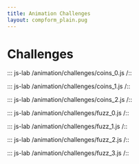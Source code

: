 ```yaml
---
title: Animation Challenges
layout: compform_plain.pug
---
```


# Challenges

::: js-lab
/animation/challenges/coins_0.js
/::

::: js-lab
/animation/challenges/coins_1.js
/::

::: js-lab
/animation/challenges/coins_2.js
/::

::: js-lab
/animation/challenges/fuzz_0.js
/::

::: js-lab
/animation/challenges/fuzz_1.js
/::

::: js-lab
/animation/challenges/fuzz_2.js
/::

::: js-lab
/animation/challenges/fuzz_3.js
/::
